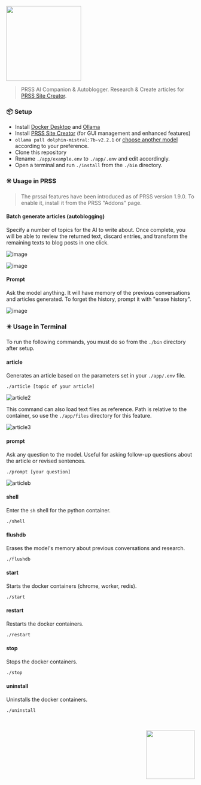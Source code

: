 <p>
  <img src="https://github.com/prss-io/prssai/assets/25509135/e2eca5d6-27c3-4c72-9e50-d1843e8e909a" width="200" />
  <blockquote>PRSS AI Companion & Autoblogger. Research & Create articles for <a href="https://github.com/hodgef/PRSS">PRSS Site Creator</a>.</blockquote>

  ### 📦 Setup
  - Install [Docker Desktop](https://www.docker.com/products/docker-desktop/) and [Ollama](https://github.com/ollama/ollama)
  - Install [PRSS Site Creator](https://prss.io/) (for GUI management and enhanced features)
  - `ollama pull dolphin-mistral:7b-v2.2.1` or [choose another model](https://ollama.com/) according to your preference.
  - Clone this repository
  - Rename `./app/example.env` to `./app/.env` and edit accordingly.
  - Open a terminal and run `./install` from the `./bin` directory.

  ### ✳️ Usage in PRSS
  > The prssai features have been introduced as of PRSS version 1.9.0. To enable it, install it from the PRSS "Addons" page.
  
  #### Batch generate articles (autoblogging)
  Specify a number of topics for the AI to write about. Once complete, you will be able to review the returned text, discard entries, and transform the remaining texts to blog posts in one click.

  ![image](https://github.com/prss-io/prssai/assets/25509135/da990026-cc5b-4550-a1e2-40e6683a3660)
  
  ![image](https://github.com/prss-io/prssai/assets/25509135/ab1fe1ce-6d1c-4e38-8273-72234a4e6854)

  #### Prompt

  Ask the model anything. It will have memory of the previous conversations and articles generated. To forget the history, prompt it with "erase history".

  ![image](https://github.com/prss-io/prssai/assets/25509135/886f85a9-e60e-4315-b921-7ad7716ed52c)

  ### ✴️ Usage in Terminal
  To run the following commands, you must do so from the `./bin` directory after setup.

  #### article
  Generates an article based on the parameters set in your `./app/.env` file.
  ```bash
  ./article [topic of your article]
  ```
  ![article2](https://github.com/prss-io/prssai/assets/25509135/38068568-1cda-481b-8ecb-35d1c98e43e4)

  This command can also load text files as reference. Path is relative to the container, so use the `./app/files` directory for this feature.

  ![article3](https://github.com/prss-io/prssai/assets/25509135/00102a4d-d5d1-4fed-a014-e7286a0a7d08)



  #### prompt
  Ask any question to the model. Useful for asking follow-up questions about the article or revised sentences.
  ```bash
  ./prompt [your question]
  ```
  ![articleb](https://github.com/prss-io/prssai/assets/25509135/d2c92652-7514-46a8-a103-57c2fda5baee)



  #### shell
  Enter the `sh` shell for the python container.
  ```bash
  ./shell
  ```

  #### flushdb
  Erases the model's memory about previous conversations and research.
  ```bash
  ./flushdb
  ```

  #### start
  Starts the docker containers (chrome, worker, redis).
  ```bash
  ./start
  ```

  #### restart
  Restarts the docker containers.
  ```bash
  ./restart
  ```

  #### stop
  Stops the docker containers.
  ```bash
  ./stop
  ```

  #### uninstall
  Uninstalls the docker containers.
  ```bash
  ./uninstall
  ```
</p>

<div align="right">
  <br />
  <p><a href="https://prss.io"><img src="https://github.com/prss-io/prssai/assets/25509135/a0f1a975-50a0-4d2f-962c-3d5b462fe091" width="130" /></a></p>
</div>
